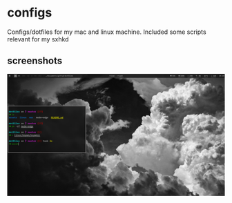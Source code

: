 # configs

Configs/dotfiles for my mac and linux machine. Included some scripts relevant for my sxhkd

## screenshots

![screenshot of the destop of my arch machine](assets/unixporn.png)


